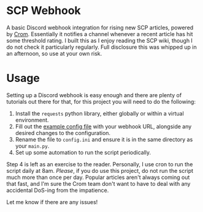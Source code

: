 # SCP Webhook
A basic Discord webhook integration for rising new SCP articles, powered by [Crom](https://crom.avn.sh/). Essentially it notifies a channel whenever a recent article has hit some threshold rating. I built this as I enjoy reading the SCP wiki, though I do not check it particularly regularly. Full disclosure this was whipped up in an afternoon, so use at your own risk.

# Usage
Setting up a Discord webhook is easy enough and there are plenty of tutorials out there for that, for this project you will need to do the following:

1. Install the `requests` python library, either globally or within a virtual environment.
2. Fill out the [example config file](/example-config.ini) with your webhook URL, alongside any desired changes to the configuration.
3. Rename the file to `config.ini` and ensure it is in the same directory as your `main.py`.
4. Set up some automation to run the script periodically.

Step 4 is left as an exercise to the reader. Personally, I use cron to run the script daily at 8am. _Please_, if you do use this project, do not run the script much more than once per day. Popular articles aren't always coming out that fast, and I'm sure the Crom team don't want to have to deal with any accidental DoS-ing from the impatience.

Let me know if there are any issues!
